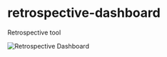 # retrospective-dashboard
Retrospective tool

![Retrospective Dashboard](https://raw.githubusercontent.com/akos-sereg/retrospective-dashboard/master/retrospective-dashboard/docs/screenshot.png "Screenshot")
